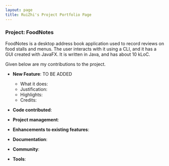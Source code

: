 ```yaml
---
layout: page
title: RuiZhi's Project Portfolio Page
---
```


### Project: FoodNotes

FoodNotes is a desktop address book application used to record reviews on food stalls and menus. The user interacts with it using a CLI, and it has a GUI created with JavaFX. It is written in Java, and has about 10 kLoC.

Given below are my contributions to the project.

* **New Feature**: TO BE ADDED
    * What it does: 
    * Justification: 
    * Highlights: 
    * Credits: 

* **Code contributed**:

* **Project management**:

* **Enhancements to existing features**:
    
* **Documentation**:
    
* **Community**:
    
* **Tools**:
